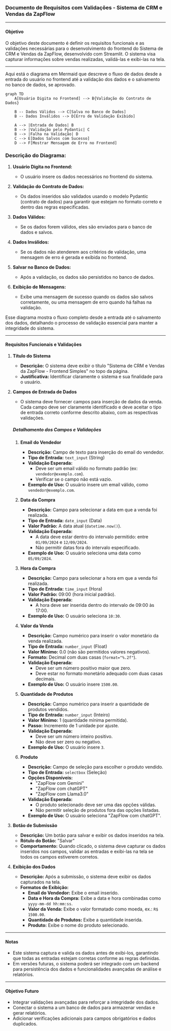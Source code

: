 ### **Documento de Requisitos com Validações - Sistema de CRM e Vendas da ZapFlow**

---

#### **Objetivo**
O objetivo deste documento é definir os requisitos funcionais e as validações necessárias para o desenvolvimento do frontend do Sistema de CRM e Vendas da ZapFlow, desenvolvido com Streamlit. O sistema visa capturar informações sobre vendas realizadas, validá-las e exibi-las na tela.

---

Aqui está o diagrama em Mermaid que descreve o fluxo de dados desde a entrada do usuário no frontend até a validação dos dados e o salvamento no banco de dados, se aprovado.

```mermaid
graph TD
    A[Usuário Digita no Frontend] --> B{Validação do Contrato de Dados}
    
    B -- Dados Válidos --> C[Salva no Banco de Dados]
    B -- Dados Inválidos --> D[Erro de Validação Exibido]

    A --> |Entrada de Dados| B
    B --> |Validação pelo Pydantic| C
    B --> |Falha na Validação| D
    C --> E[Dados Salvos com Sucesso]
    D --> F[Mostrar Mensagem de Erro no Frontend]
```

### **Descrição do Diagrama:**

1. **Usuário Digita no Frontend:**
   - O usuário insere os dados necessários no frontend do sistema.

2. **Validação do Contrato de Dados:**
   - Os dados inseridos são validados usando o modelo Pydantic (contrato de dados) para garantir que estejam no formato correto e dentro das regras especificadas.

3. **Dados Válidos:**
   - Se os dados forem válidos, eles são enviados para o banco de dados e salvos.

4. **Dados Inválidos:**
   - Se os dados não atenderem aos critérios de validação, uma mensagem de erro é gerada e exibida no frontend.

5. **Salvar no Banco de Dados:**
   - Após a validação, os dados são persistidos no banco de dados.

6. **Exibição de Mensagens:**
   - Exibe uma mensagem de sucesso quando os dados são salvos corretamente, ou uma mensagem de erro quando há falhas na validação.

Esse diagrama mostra o fluxo completo desde a entrada até o salvamento dos dados, detalhando o processo de validação essencial para manter a integridade do sistema.

---

#### **Requisitos Funcionais e Validações**

1. **Título do Sistema**
   - **Descrição:** O sistema deve exibir o título "Sistema de CRM e Vendas da ZapFlow - Frontend Simples" no topo da página.
   - **Justificativa:** Identificar claramente o sistema e sua finalidade para o usuário.

2. **Campos de Entrada de Dados**
   - O sistema deve fornecer campos para inserção de dados da venda. Cada campo deve ser claramente identificado e deve aceitar o tipo de entrada correto conforme descrito abaixo, com as respectivas validações.

   ##### **Detalhamento dos Campos e Validações**

   1. **Email do Vendedor**
      - **Descrição:** Campo de texto para inserção do email do vendedor.
      - **Tipo de Entrada:** `text_input` (String)
      - **Validação Esperada:**
        - Deve ser um email válido no formato padrão (ex: `vendedor@exemplo.com`).
        - Verificar se o campo não está vazio.
      - **Exemplo de Uso:** O usuário insere um email válido, como `vendedor@exemplo.com`.

   2. **Data da Compra**
      - **Descrição:** Campo para selecionar a data em que a venda foi realizada.
      - **Tipo de Entrada:** `date_input` (Data)
      - **Valor Padrão:** A data atual (`datetime.now()`).
      - **Validação Esperada:**
        - A data deve estar dentro do intervalo permitido: entre `01/09/2024` e `12/09/2024`.
        - Não permitir datas fora do intervalo especificado.
      - **Exemplo de Uso:** O usuário seleciona uma data como `05/09/2024`.

   3. **Hora da Compra**
      - **Descrição:** Campo para selecionar a hora em que a venda foi realizada.
      - **Tipo de Entrada:** `time_input` (Hora)
      - **Valor Padrão:** 09:00 (hora inicial padrão).
      - **Validação Esperada:** 
        - A hora deve ser inserida dentro do intervalo de 09:00 às 17:00.
      - **Exemplo de Uso:** O usuário seleciona `10:30`.

   4. **Valor da Venda**
      - **Descrição:** Campo numérico para inserir o valor monetário da venda realizada.
      - **Tipo de Entrada:** `number_input` (Float)
      - **Valor Mínimo:** 0.0 (não são permitidos valores negativos).
      - **Formato:** Decimal com duas casas (`format="%.2f"`).
      - **Validação Esperada:** 
        - Deve ser um número positivo maior que zero.
        - Deve estar no formato monetário adequado com duas casas decimais.
      - **Exemplo de Uso:** O usuário insere `1500.00`.

   5. **Quantidade de Produtos**
      - **Descrição:** Campo numérico para inserir a quantidade de produtos vendidos.
      - **Tipo de Entrada:** `number_input` (Inteiro)
      - **Valor Mínimo:** 1 (quantidade mínima permitida).
      - **Passo:** Incremento de 1 unidade por ajuste.
      - **Validação Esperada:**
        - Deve ser um número inteiro positivo.
        - Não deve ser zero ou negativo.
      - **Exemplo de Uso:** O usuário insere `3`.

   6. **Produto**
      - **Descrição:** Campo de seleção para escolher o produto vendido.
      - **Tipo de Entrada:** `selectbox` (Seleção)
      - **Opções Disponíveis:**
        - "ZapFlow com Gemini"
        - "ZapFlow com chatGPT"
        - "ZapFlow com Llama3.0"
      - **Validação Esperada:**
        - O produto selecionado deve ser uma das opções válidas.
        - Não permitir seleção de produtos fora das opções listadas.
      - **Exemplo de Uso:** O usuário seleciona "ZapFlow com chatGPT".

3. **Botão de Submissão**
   - **Descrição:** Um botão para salvar e exibir os dados inseridos na tela.
   - **Rótulo do Botão:** "Salvar"
   - **Comportamento:** Quando clicado, o sistema deve capturar os dados inseridos nos campos, validar as entradas e exibi-las na tela se todos os campos estiverem corretos.

4. **Exibição dos Dados**
   - **Descrição:** Após a submissão, o sistema deve exibir os dados capturados na tela.
   - **Formatos de Exibição:**
     - **Email do Vendedor:** Exibe o email inserido.
     - **Data e Hora da Compra:** Exibe a data e hora combinadas como `yyyy-mm-dd hh:mm:ss`.
     - **Valor da Venda:** Exibe o valor formatado como moeda, ex.: `R$ 1500.00`.
     - **Quantidade de Produtos:** Exibe a quantidade inserida.
     - **Produto:** Exibe o nome do produto selecionado.

---

#### **Notas**
- Este sistema captura e valida os dados antes de exibi-los, garantindo que todas as entradas estejam corretas conforme as regras definidas.
- Em versões futuras, o sistema poderá ser integrado com um backend para persistência dos dados e funcionalidades avançadas de análise e relatórios.

---

#### **Objetivo Futuro**
- Integrar validações avançadas para reforçar a integridade dos dados.
- Conectar o sistema a um banco de dados para armazenar vendas e gerar relatórios.
- Adicionar verificações adicionais para campos obrigatórios e dados duplicados.
